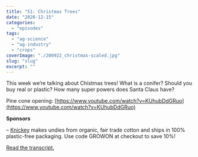 ```yaml
---
title: "51: Christmas Trees"
date: "2020-12-15"
categories: 
  - "episodes"
tags: 
  - "ag-science"
  - "ag-industry"
  - "crops"
coverImage: "./200922_christmas-scaled.jpg"
slug: "slug"
excerpt: ""
---
```


This week we’re talking about Chistmas trees! What is a conifer? Should you buy real or plastic? How many super powers does Santa Claus have?

Pine cone opening: [https://www.youtube.com/watch?v=KUhubDdGRuo](https://www.youtube.com/watch?v=KUhubDdGRuo)

**Sponsors**

– [Knickey](https://shareasale.com/r.cfm?b=1394995&u=2604378&m=90461&urllink=&afftrack=) makes undies from organic, fair trade cotton and ships in 100% plastic-free packaging. Use code GROWON at checkout to save 10%!

[Read the transcript.](https://www.onetogrowonpod.com/51-christmas-trees-transcript)
